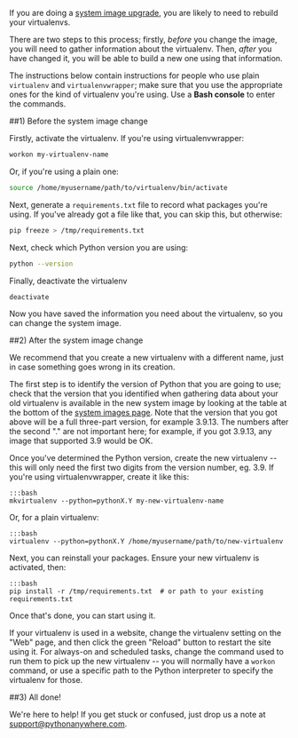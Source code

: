<!--
.. title: Rebuilding a Virtualenv
.. slug: RebuildingVirtualenvs
.. date: 2015-05-13 14:35:28 UTC+01:00
.. tags:
.. category:
.. link:
.. description:
.. type: text
-->

If you are doing a [system image upgrade](/pages/ChangingSystemImage), you are
likely to need to rebuild your virtualenvs.

There are two steps to this process; firstly, *before* you change the image, you
will need to gather information about the virtualenv.  Then, *after* you have
changed it, you will be able to build a new one using that information.

The instructions below contain instructions for people who use plain
`virtualenv` and `virtualenvwrapper`; make sure that you use the appropriate ones
for the kind of virtualenv you're using.  Use a **Bash console** to enter the
commands.

##1) Before the system image change

Firstly, activate the virtualenv.  If you're using virtualenvwrapper:

```bash
workon my-virtualenv-name
```

Or, if you're using a plain one:

```bash
source /home/myusername/path/to/virtualenv/bin/activate
```

Next, generate a `requirements.txt` file to record what packages you're using.
If you've already got a file like that, you can skip this, but otherwise:

```bash
pip freeze > /tmp/requirements.txt
```

Next, check which Python version you are using:

```bash
python --version
```

Finally, deactivate the virtualenv

```bash
deactivate
```

Now you have saved the information you need about the virtualenv, so you can
change the system image.


##2) After the system image change

We recommend that you create a new virtualenv with a different name, just in
case something goes wrong in its creation.

The first step is to identify the version of Python that you are going to use; check
that the version that you identified when gathering data about your old virtualenv
is available in the new system image by looking at the table at the bottom of the
[system images page](/pages/ChangingSystemImage).  Note that the version that you
got above will be a full three-part version, for example 3.9.13.  The numbers after the second "."
are not important here; for example, if you got 3.9.13, any image that supported 3.9 would be OK.

Once you've determined the Python version, create the new virtualenv -- this will
only need the first two digits from the version number, eg. 3.9.  If you're using
virtualenvwrapper, create it like this:

    :::bash
    mkvirtualenv --python=pythonX.Y my-new-virtualenv-name

Or, for a plain virtualenv:

    :::bash
    virtualenv --python=pythonX.Y /home/myusername/path/to/new-virtualenv

Next, you can reinstall your packages.  Ensure your new virtualenv is activated, then:

    :::bash
    pip install -r /tmp/requirements.txt  # or path to your existing requirements.txt

Once that's done, you can start using it.

If your virtualenv is used in a website, change the virtualenv setting on the "Web"
page, and then click the green "Reload" button to restart the site using it.
For always-on and scheduled tasks, change the command used to run them to pick up the new virtualenv
-- you will normally have a `workon` command, or use a specific path to the Python
interpreter to specify the virtualenv for those.


##3) All done!

We're here to help! If you get stuck or confused, just drop us a note at
[support@pythonanywhere.com](mailto:support@pythonanywhere.com).
